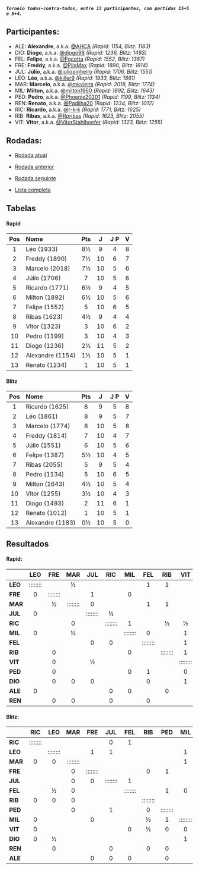 ***`Torneio todos-contra-todos, entre 13 participantes, com partidas 15+5 e 5+4.`***

## Participantes:

* ALE: **Alexandre**, a.k.a. [@AHCA](https://www.lichess.org/@/AHCA) *(Rapid: 1154, Blitz: 1183)*
* DIO: **Diogo**, a.k.a. [@diogo98](https://www.lichess.org/@/diogo98) *(Rapid: 1236, Blitz: 1493)*
* FEL: **Felipe**, a.k.a. [@Fgcotta](https://www.lichess.org/@/Fgcotta) *(Rapid: 1552, Blitz: 1387)*
* FRE: **Freddy**, a.k.a. [@PlixMax](https://www.lichess.org/@/PlixMax) *(Rapid: 1890, Blitz: 1814)*
* JUL: **Júlio**, a.k.a. [@juliopinheiro](https://www.lichess.org/@/juliopinheiro) *(Rapid: 1706, Blitz: 1551)*
* LEO: **Léo**, a.k.a. [@killer9](https://www.lichess.org/@/killer9) *(Rapid: 1933, Blitz: 1861)*
* MAR: **Marcelo**, a.k.a. [@mkvieira](https://www.lichess.org/@/mkvieira) *(Rapid: 2018, Blitz: 1774)*
* MIL: **Milton**, a.k.a. [@milton1960](https://www.lichess.org/@/milton1960) *(Rapid: 1892, Blitz: 1643)*
* PED: **Pedro**, a.k.a. [@Phoenix20201](https://www.lichess.org/@/Phoenix20201) *(Rapid: 1199, Blitz: 1134)*
* REN: **Renato**, a.k.a. [@Padilha20](https://www.lichess.org/@/Padilha20) *(Rapid: 1234, Blitz: 1012)*
* RIC: **Ricardo**, a.k.a. [@r-k-k](https://www.lichess.org/@/r-k-k) *(Rapid: 1771, Blitz: 1625)*
* RIB: **Ribas**, a.k.a. [@Rpribas](https://www.lichess.org/@/Rpribas) *(Rapid: 1623, Blitz: 2055)*
* VIT: **Vitor**, a.k.a. [@VitorStahlhoefer](https://www.lichess.org/@/VitorStahlhoefer) *(Rapid: 1323, Blitz: 1255)*

## Rodadas:

* [Rodada atual](https://grupo-de-xadrez.github.io/rodadas/11)

* [Rodada anterior](https://grupo-de-xadrez.github.io/rodadas/10)

* [Rodada seguinte](https://grupo-de-xadrez.github.io/rodadas/12)

* [Lista completa](https://grupo-de-xadrez.github.io/rodadas)

## Tabelas

#### Rapid

| Pos | Nome | Pts | J | J P | V |
| :---: | :--- | :---: | :---: | :---: | :---: |
| 1 | Léo (1933) | 8½ | 9 | 4 | 8 |
| 2 | Freddy (1890) | 7½ | 10 | 6 | 7 |
| 3 | Marcelo (2018) | 7½ | 10 | 5 | 6 |
| 4 | Júlio (1706) | 7 | 10 | 5 | 6 |
| 5 | Ricardo (1771) | 6½ | 9 | 4 | 5 |
| 6 | Milton (1892) | 6½ | 10 | 5 | 6 |
| 7 | Felipe (1552) | 5 | 10 | 6 | 5 |
| 8 | Ribas (1623) | 4½ | 9 | 4 | 4 |
| 9 | Vitor (1323) | 3 | 10 | 6 | 2 |
| 10 | Pedro (1199) | 3 | 10 | 4 | 3 |
| 11 | Diogo (1236) | 2½ | 11 | 5 | 2 |
| 12 | Alexandre (1154) | 1½ | 10 | 5 | 1 |
| 13 | Renato (1234) | 1 | 10 | 5 | 1 |

#### Blitz

| Pos | Nome | Pts | J | J P | V |
| :---: | :--- | :---: | :---: | :---: | :---: |
| 1 | Ricardo (1625) | 8 | 9 | 5 | 8 |
| 2 | Léo (1861) | 8 | 9 | 5 | 7 |
| 3 | Marcelo (1774) | 8 | 10 | 5 | 8 |
| 4 | Freddy (1814) | 7 | 10 | 4 | 7 |
| 5 | Júlio (1551) | 6 | 10 | 5 | 6 |
| 6 | Felipe (1387) | 5½ | 10 | 4 | 5 |
| 7 | Ribas (2055) | 5 | 9 | 5 | 4 |
| 8 | Pedro (1134) | 5 | 10 | 6 | 5 |
| 9 | Milton (1643) | 4½ | 10 | 5 | 4 |
| 10 | Vitor (1255) | 3½ | 10 | 4 | 3 |
| 11 | Diogo (1493) | 2 | 11 | 6 | 1 |
| 12 | Renato (1012) | 1 | 10 | 5 | 1 |
| 13 | Alexandre (1183) | 0½ | 10 | 5 | 0 |

## Resultados

#### Rapid:

| | LEO | FRE | MAR | JUL | RIC | MIL | FEL | RIB | VIT | PED | DIO | ALE | REN |
| :--- | :---: | :---: | :---: | :---: | :---: | :---: | :---: | :---: | :---: | :---: | :---: | :---: | :---: |
| **LEO** | :::::::: |  | ½ |  |  |  | 1 | 1 |  |  | 1 |  | 1 |
| **FRE** | 0 | :::::::: |  | 1 |  | 0 |  |  |  |  |  | 1 |  |
| **MAR** |  | ½ | :::::::: | 0 |  |  | 1 | 1 |  | 1 |  |  |  |
| **JUL** | 0 |  |  | :::::::: | ½ |  |  |  |  | 1 |  | 1 | 1 |
| **RIC** |  |  | 0 |  | :::::::: | 1 |  | ½ | ½ |  | 1 |  |  |
| **MIL** | 0 |  | ½ |  |  | :::::::: | 0 |  | 1 |  | 1 |  |  |
| **FEL** |  |  |  | 0 | 0 |  | :::::::: |  | 1 |  |  | 1 |  |
| **RIB** |  | 0 |  |  |  | 0 |  | :::::::: | 1 | 1 |  |  | 1 |
| **VIT** |  | 0 |  | ½ |  |  |  |  | :::::::: |  |  | 1 | 0 |
| **PED** |  | 0 |  |  |  | 0 | 1 |  | 0 | :::::::: |  | 0 | 1 |
| **DIO** |  | 0 | 0 | 0 |  |  | 0 |  | 1 | 0 | :::::::: |  |  |
| **ALE** | 0 |  |  |  | 0 | 0 |  | 0 |  |  | ½ | :::::::: |  |
| **REN** |  | 0 | 0 |  | 0 |  | 0 |  |  |  | 0 |  | :::::::: |

#### Blitz:

| | RIC | LEO | MAR | FRE | JUL | FEL | RIB | PED | MIL | VIT | DIO | REN | ALE |
| :--- | :---: | :---: | :---: | :---: | :---: | :---: | :---: | :---: | :---: | :---: | :---: | :---: | :---: |
| **RIC** | :::::::: |  |  |  | 0 | 1 |  |  |  |  |  | 1 | 1 |
| **LEO** |  | :::::::: |  | 1 | 1 |  |  |  | 1 |  |  |  | 1 |
| **MAR** | 0 | 0 | :::::::: |  |  |  |  |  | 1 |  | 1 | 1 |  |
| **FRE** |  |  | 0 | :::::::: |  |  | 0 | 1 |  | 1 | 1 | 1 |  |
| **JUL** |  |  | 0 | 0 | :::::::: | 1 |  |  |  | 1 | 1 |  |  |
| **FEL** |  | ½ | 0 |  |  | :::::::: |  | 1 | 0 |  | 1 | 1 |  |
| **RIB** | 0 | 0 | 0 |  |  |  | :::::::: |  |  |  |  |  | 1 |
| **PED** |  |  | 0 |  | 1 |  | 0 | :::::::: |  |  | 1 |  |  |
| **MIL** | 0 |  |  | 0 |  |  | ½ | 1 | :::::::: |  |  |  | 1 |
| **VIT** | 0 |  |  |  |  | 0 | ½ | 0 | 0 | :::::::: | 1 |  |  |
| **DIO** | 0 | ½ |  |  |  |  |  |  | 1 |  | :::::::: | 0 | ½ |
| **REN** |  | 0 |  |  | 0 |  | 0 | 0 |  | 0 |  | :::::::: |  |
| **ALE** |  |  |  | 0 | 0 | 0 |  | 0 |  | 0 |  |  | :::::::: |

